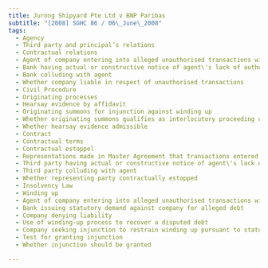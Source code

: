 ```yaml
---
title: Jurong Shipyard Pte Ltd v BNP Paribas 
subtitle: "[2008] SGHC 86 / 06\_June\_2008"
tags:
  - Agency
  - Third party and principal’s relations
  - Contractual relations
  - Agent of company entering into alleged unauthorised transactions with bank
  - Bank having actual or constructive notice of agent\'s lack of authority
  - Bank colluding with agent
  - Whether company liable in respect of unauthorised transactions
  - Civil Procedure
  - Originating processes
  - Hearsay evidence by affidavit
  - Originating summons for injunction against winding up
  - Whether originating summons qualifies as interlocutory proceeding under O 41 r 5 Rules of Court (Cap 322, R 5, 2006 Rev Ed)
  - Whether hearsay evidence admissible
  - Contract
  - Contractual terms
  - Contractual estoppel
  - Representations made in Master Agreement that transactions entered into with proper authority
  - Third party having actual or constructive notice of agent\'s lack of authority
  - Third party colluding with agent
  - Whether representing party contractually estopped
  - Insolvency Law
  - Winding up
  - Agent of company entering into alleged unauthorised transactions with bank
  - Bank issuing statutory demand against company for alleged debt
  - Company denying liability
  - Use of winding-up process to recover a disputed debt
  - Company seeking injunction to restrain winding up pursuant to statutory demand
  - Test for granting injunction
  - Whether injunction should be granted

---
```


